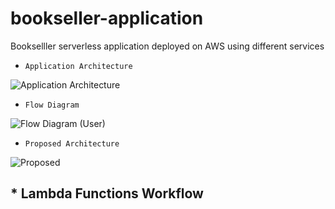 # bookseller-application
Bookselller serverless application deployed on AWS using different services

* ``Application Architecture``


![Application Architecture](https://github.com/kunalbhole99/bookseller-application/assets/113830783/12d6aa08-ee5a-4333-9351-d2ad28a995a5)



* ``Flow Diagram``


![Flow Diagram (User)](https://github.com/kunalbhole99/bookseller-application/assets/113830783/3504e87d-38ff-4a73-a53d-4291f3b89f5c)



* ``Proposed Architecture``


![Proposed](https://github.com/kunalbhole99/bookseller-application/assets/113830783/bace0f47-5ff9-4720-a071-ffd1e685fb17)


## * Lambda Functions Workflow
